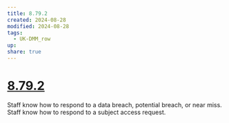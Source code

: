```yaml
---
title: 8.79.2
created: 2024-08-28
modified: 2024-08-28
tags:
  - UK-DMM_row
up: 
share: true
---
```

# [8.79.2](8.79.2.md)

Staff know how to respond to a data breach, potential breach, or near miss. Staff know how to respond to a subject access request.
